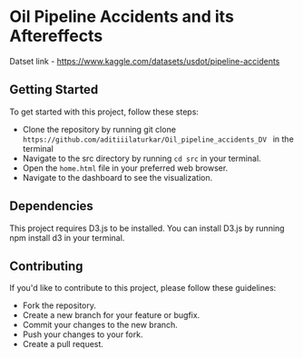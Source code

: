 # Oil Pipeline Accidents and its Aftereffects

Datset link - https://www.kaggle.com/datasets/usdot/pipeline-accidents

## Getting Started

To get started with this project, follow these steps:

- Clone the repository by running git clone `https://github.com/aditiiilaturkar/Oil_pipeline_accidents_DV ` in the terminal
- Navigate to the src directory by running `cd src` in your terminal.
- Open the `home.html` file in your preferred web browser.
- Navigate to the dashboard to see the visualization.

## Dependencies

This project requires D3.js to be installed. You can install D3.js by running npm install d3 in your terminal.

## Contributing

If you'd like to contribute to this project, please follow these guidelines:

- Fork the repository.
- Create a new branch for your feature or bugfix.
- Commit your changes to the new branch.
- Push your changes to your fork.
- Create a pull request.
